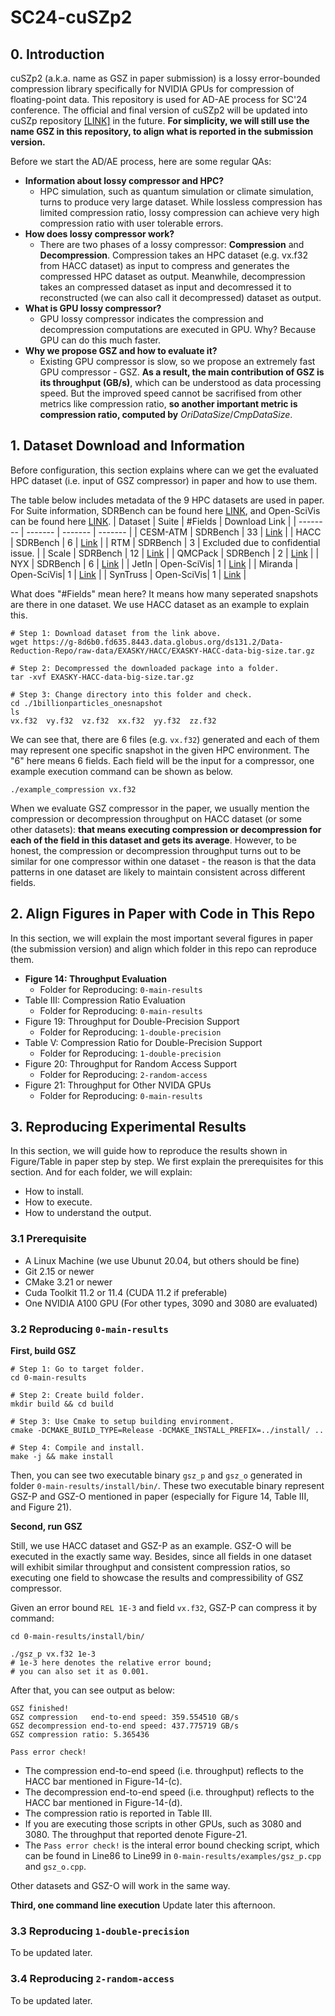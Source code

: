 # SC24-cuSZp2

## 0. Introduction
cuSZp2 (a.k.a. name as GSZ in paper submission) is a lossy error-bounded compression library specifically for NVIDIA GPUs for compression of floating-point data. This repository is used for AD-AE process for SC'24 conference. The official and final version of cuSZp2 will be updated into cuSZp repository [\[LINK\]](https://github.com/szcompressor/cuSZp) in the future. **For simplicity, we will still use the name GSZ in this repository, to align what is reported in the submission version.**

Before we start the AD/AE process, here are some regular QAs:
- **Information about lossy compressor and HPC?**
  - HPC simulation, such as quantum simulation or climate simulation, turns to produce very large dataset. While lossless compression has limited compression ratio, lossy compression can achieve very high compression ratio with user tolerable errors.
- **How does lossy compressor work?**
  - There are two phases of a lossy compressor: **Compression** and **Decompression**. Compression takes an HPC dataset (e.g. vx.f32 from HACC dataset) as input to compress and generates the compressed HPC dataset as output. Meanwhile, decompression takes an compressed dataset as input and decomressed it to reconstructed (we can also call it decompressed) dataset as output.
- **What is GPU lossy compressor?**
  - GPU lossy compressor indicates the compression and decompression computations are executed in GPU. Why? Because GPU can do this much faster.
- **Why we propose GSZ and how to evaluate it?**
  - Existing GPU compressor is slow, so we propose an extremely fast GPU compressor - GSZ. **As a result, the main contribution of GSZ is its throughput (GB/s)**, which can be understood as data processing speed. But the improved speed cannot be sacrifised from other metrics like compression ratio, **so another important metric is compression ratio, computed by** $OriDataSize/CmpDataSize$.

## 1. Dataset Download and Information
Before configuration, this section explains where can we get the evaluated HPC dataset (i.e. input of GSZ compressor) in paper and how to use them.

The table below includes metadata of the 9 HPC datasets are used in paper. For Suite information, SDRBench can be found here [LINK](https://sdrbench.github.io/), and Open-SciVis can be found here [LINK](https://klacansky.com/open-scivis-datasets/).
| Dataset  | Suite      |  #Fields | Download Link      |
| -------- | -------    | -------  | -------   |
| CESM-ATM | SDRBench   |    33    | [Link](https://g-8d6b0.fd635.8443.data.globus.org/ds131.2/Data-Reduction-Repo/raw-data/CESM-ATM/SDRBENCH-CESM-ATM-26x1800x3600.tar.gz)  |
| HACC     | SDRBench   |    6     | [Link](https://g-8d6b0.fd635.8443.data.globus.org/ds131.2/Data-Reduction-Repo/raw-data/EXASKY/HACC/EXASKY-HACC-data-big-size.tar.gz)    |
| RTM      | SDRBench   |    3     | Excluded due to confidential issue.     |
| Scale    | SDRBench   |    12    | [Link](https://g-8d6b0.fd635.8443.data.globus.org/ds131.2/Data-Reduction-Repo/raw-data/SCALE_LETKF/SDRBENCH-SCALE-98x1200x1200.tar.gz) |
| QMCPack  | SDRBench   |    2     | [Link](https://g-8d6b0.fd635.8443.data.globus.org/ds131.2/Data-Reduction-Repo/raw-data/QMCPack/SDRBENCH-QMCPack.tar.gz)  |
| NYX      | SDRBench   |    6     |  [Link](https://g-8d6b0.fd635.8443.data.globus.org/ds131.2/Data-Reduction-Repo/raw-data/EXASKY/NYX/SDRBENCH-EXASKY-NYX-512x512x512.tar.gz)      |
| JetIn    | Open-SciVis|    1     | [Link](https://klacansky.com/open-scivis-datasets/jicf_q/jicf_q_1408x1080x1100_float32.raw)  |
| Miranda  | Open-SciVis|    1     | [Link](https://klacansky.com/open-scivis-datasets/miranda/miranda_1024x1024x1024_float32.raw)  |
| SynTruss | Open-SciVis|    1     | [Link](https://klacansky.com/open-scivis-datasets/synthetic_truss_with_five_defects/synthetic_truss_with_five_defects_1200x1200x1200_float32.raw) |

What does "#Fields" mean here? It means how many seperated snapshots are there in one dataset. We use HACC dataset as an example to explain this.
```shell
# Step 1: Download dataset from the link above.
wget https://g-8d6b0.fd635.8443.data.globus.org/ds131.2/Data-Reduction-Repo/raw-data/EXASKY/HACC/EXASKY-HACC-data-big-size.tar.gz

# Step 2: Decompressed the downloaded package into a folder.
tar -xvf EXASKY-HACC-data-big-size.tar.gz

# Step 3: Change directory into this folder and check.
cd ./1billionparticles_onesnapshot
ls
vx.f32  vy.f32  vz.f32  xx.f32  yy.f32  zz.f32
```
We can see that, there are 6 files (e.g. ```vx.f32```) generated and each of them may represent one specific snapshot in the given HPC environment.
The "6" here means 6 fields.
Each field will be the input for a compressor, one example execution command can be shown as below.
```shell
./example_compression vx.f32
```

When we evaluate GSZ compressor in the paper, we usually mention the compression or decompression throughput on HACC dataset (or some other datasets): **that means executing compression or decompression for each of the field in this dataset and gets its average**.
However, to be honest, the compression or decompression throughput turns out to be similar for one compressor within one dataset - the reason is that the data patterns in one dataset are likely to maintain consistent across different fields.

## 2. Align Figures in Paper with Code in This Repo
In this section, we will explain the most important several figures in paper (the submission version) and align which folder in this repo can reproduce them.
- **Figure 14: Throughput Evaluation**
  - Folder for Reproducing: ```0-main-results```
- Table III: Compression Ratio Evaluation
  - Folder for Reproducing: ```0-main-results```
- Figure 19: Throughput for Double-Precision Support
  - Folder for Reproducing: ```1-double-precision```
- Table V: Compression Ratio for Double-Precision Support
  - Folder for Reproducing: ```1-double-precision```
- Figure 20: Throughput for Random Access Support
  - Folder for Reproducing: ```2-random-access```
- Figure 21: Throughput for Other NVIDA GPUs
  - Folder for Reproducing: ```0-main-results```


## 3. Reproducing Experimental Results
In this section, we will guide how to reproduce the results shown in Figure/Table in paper step by step.
We first explain the prerequisites for this section. And for each folder, we will explain:
- How to install.
- How to execute.
- How to understand the output.
### 3.1 Prerequisite
- A Linux Machine (we use Ubunut 20.04, but others should be fine)
- Git 2.15 or newer
- CMake 3.21 or newer
- Cuda Toolkit 11.2 or 11.4 (CUDA 11.2 if preferable)
- One NVIDIA A100 GPU (For other types, 3090 and 3080 are evaluated)

### 3.2 Reproducing ```0-main-results```
**First, build GSZ**
```shell
# Step 1: Go to target folder.
cd 0-main-results

# Step 2: Create build folder.
mkdir build && cd build

# Step 3: Use Cmake to setup building environment.
cmake -DCMAKE_BUILD_TYPE=Release -DCMAKE_INSTALL_PREFIX=../install/ ..

# Step 4: Compile and install.
make -j && make install
```
Then, you can see two executable binary ```gsz_p``` and ```gsz_o``` generated in folder ```0-main-results/install/bin/```. These two executable binary represent GSZ-P and GSZ-O mentioned in paper (especially for Figure 14, Table III, and Figure 21).

**Second, run GSZ**

Still, we use HACC dataset and GSZ-P as an example. GSZ-O will be executed in the exactly same way. Besides, since all fields in one dataset will exhibit similar throughput and consistent compression ratios, so executing one field to showcase the results and compressibility of GSZ compressor.

Given an error bound ```REL 1E-3``` and field ``vx.f32``, GSZ-P can compress it by command:
```shell
cd 0-main-results/install/bin/

./gsz_p vx.f32 1e-3 
# 1e-3 here denotes the relative error bound;
# you can also set it as 0.001.
```
After that, you can see output as below:
```shell
GSZ finished!
GSZ compression   end-to-end speed: 359.554510 GB/s
GSZ decompression end-to-end speed: 437.775719 GB/s
GSZ compression ratio: 5.365436

Pass error check!
```

- The compression end-to-end speed (i.e. throughput) reflects to the HACC bar mentioned in Figure-14-(c).
- The decompression end-to-end speed (i.e. throughput) reflects to the HACC bar mentioned in Figure-14-(d).
- The compression ratio is reported in Table III.
- If you are executing those scripts in other GPUs, such as 3080 and 3080. The throughput that reported denote Figure-21.
- The ```Pass error check!``` is the interal error bound checking script, which can be found in Line86 to Line99 in ```0-main-results/examples/gsz_p.cpp``` and ```gsz_o.cpp```.

Other datasets and GSZ-O will work in the same way.

**Third, one command line execution**
Update later this afternoon.

### 3.3 Reproducing ```1-double-precision```
To be updated later.

### 3.4 Reproducing ```2-random-access```
To be updated later.